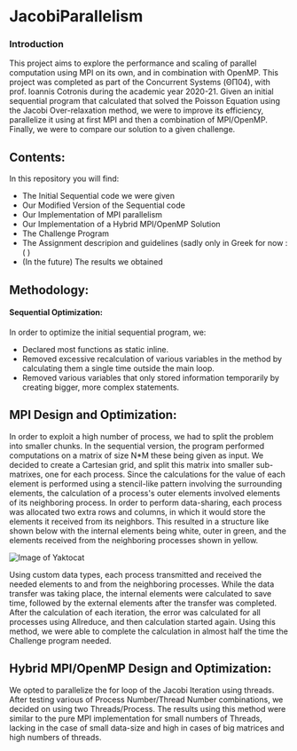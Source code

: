 # JacobiParallelism
### Introduction
This project aims to explore the performance and scaling of parallel computation using MPI on its own, and in combination with OpenMP. This project was completed as part of the
Concurrent Systems (ΘΠ04), with prof. Ioannis Cotronis during the academic year 2020-21. Given an initial sequential program that calculated that solved the Poisson Equation using 
the Jacobi Over-relaxation method, we were to improve its efficiency, parallelize it using at first MPI and then a combination of MPI/OpenMP. Finally, we were to compare our solution
to a given challenge.

## Contents:
In this repository you will find:
* The Initial Sequential code we were given
* Our Modified Version of the Sequential code
* Our Implementation of MPI parallelism
* Our Implementation of a Hybrid MPI/OpenMP Solution
* The Challenge Program
* The Assignment descripion and guidelines (sadly only in Greek for now :( )
* (In the future) The results we obtained


## Methodology:
#### Sequential Optimization:
In order to optimize the initial sequential program, we:
* Declared most functions as static inline.
* Removed excessive recalculation of various variables in the method by calculating them a single time outside the main loop.
* Removed various variables that only stored information temporarily by creating bigger, more complex statements.

## MPI Design and Optimization:
In order to exploit a high number of process, we had to split the problem into smaller chunks. In the sequential version, the program performed computations on a matrix of size N*M
these being given as input. We decided to create a Cartesian grid, and split this matrix into smaller sub-matrixes, one for each process. Since the calculations for the value of
each element is performed using a stencil-like pattern involving the surrounding elements, the calculation of a process's outer elements involved elements of its neighboring process.
In order to perform data-sharing, each process was allocated two extra rows and columns, in which it would store the elements it received from its neighbors.
This resulted in a structure like shown below with the internal elements being white, outer in green, and the elements received from the neighboring processes shown in yellow.

![Image of Yaktocat](https://github.com/lybrag/JacobiParallelism/blob/main/Images/Sharing.png)

Using custom data types, each process transmitted and received the needed elements to and from the neighboring processes. While the data transfer was taking place, the internal
elements were calculated to save time, followed by the external elements after the transfer was completed. After the calculation of each iteration, the error was calculated for
all processes using Allreduce, and then calculation started again. Using this method, we were able to complete the calculation in almost half the time the Challenge program needed.

## Hybrid MPI/OpenMP Design and Optimization:
We opted to parallelize the for loop of the Jacobi Iteration using threads. After testing various of Process Number/Thread Number combinations, we decided on using two Threads/Process.
The results using this method were similar to the pure MPI implementation for small numbers of Threads, lacking in the case of small data-size and high in cases of big matrices and
high numbers of threads.

